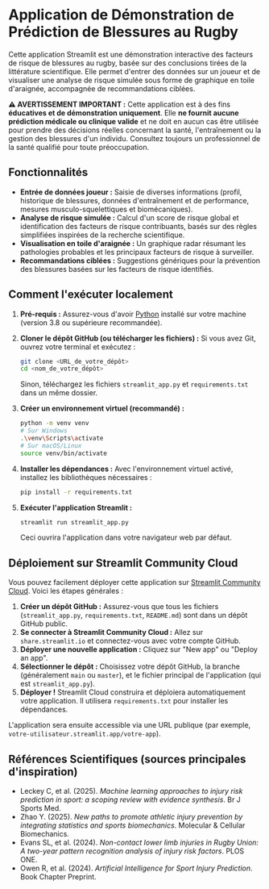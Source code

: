 # Application de Démonstration de Prédiction de Blessures au Rugby

Cette application Streamlit est une démonstration interactive des facteurs de risque de blessures au rugby, basée sur des conclusions tirées de la littérature scientifique. Elle permet d'entrer des données sur un joueur et de visualiser une analyse de risque simulée sous forme de graphique en toile d'araignée, accompagnée de recommandations ciblées.

**⚠️ AVERTISSEMENT IMPORTANT :**
Cette application est à des fins **éducatives et de démonstration uniquement**. Elle **ne fournit aucune prédiction médicale ou clinique valide** et ne doit en aucun cas être utilisée pour prendre des décisions réelles concernant la santé, l'entraînement ou la gestion des blessures d'un individu. Consultez toujours un professionnel de la santé qualifié pour toute préoccupation.

## Fonctionnalités

* **Entrée de données joueur :** Saisie de diverses informations (profil, historique de blessures, données d'entraînement et de performance, mesures musculo-squelettiques et biomécaniques).
* **Analyse de risque simulée :** Calcul d'un score de risque global et identification des facteurs de risque contribuants, basés sur des règles simplifiées inspirées de la recherche scientifique.
* **Visualisation en toile d'araignée :** Un graphique radar résumant les pathologies probables et les principaux facteurs de risque à surveiller.
* **Recommandations ciblées :** Suggestions génériques pour la prévention des blessures basées sur les facteurs de risque identifiés.

## Comment l'exécuter localement

1.  **Pré-requis :** Assurez-vous d'avoir [Python](https://www.python.org/downloads/) installé sur votre machine (version 3.8 ou supérieure recommandée).

2.  **Cloner le dépôt GitHub (ou télécharger les fichiers) :**
    Si vous avez Git, ouvrez votre terminal et exécutez :
    ```bash
    git clone <URL_de_votre_dépôt>
    cd <nom_de_votre_dépôt>
    ```
    Sinon, téléchargez les fichiers `streamlit_app.py` et `requirements.txt` dans un même dossier.

3.  **Créer un environnement virtuel (recommandé) :**
    ```bash
    python -m venv venv
    # Sur Windows
    .\venv\Scripts\activate
    # Sur macOS/Linux
    source venv/bin/activate
    ```

4.  **Installer les dépendances :**
    Avec l'environnement virtuel activé, installez les bibliothèques nécessaires :
    ```bash
    pip install -r requirements.txt
    ```

5.  **Exécuter l'application Streamlit :**
    ```bash
    streamlit run streamlit_app.py
    ```
    Ceci ouvrira l'application dans votre navigateur web par défaut.

## Déploiement sur Streamlit Community Cloud

Vous pouvez facilement déployer cette application sur [Streamlit Community Cloud](https://streamlit.io/cloud). Voici les étapes générales :

1.  **Créer un dépôt GitHub :** Assurez-vous que tous les fichiers (`streamlit_app.py`, `requirements.txt`, `README.md`) sont dans un dépôt GitHub public.
2.  **Se connecter à Streamlit Community Cloud :** Allez sur `share.streamlit.io` et connectez-vous avec votre compte GitHub.
3.  **Déployer une nouvelle application :** Cliquez sur "New app" ou "Deploy an app".
4.  **Sélectionner le dépôt :** Choisissez votre dépôt GitHub, la branche (généralement `main` ou `master`), et le fichier principal de l'application (qui est `streamlit_app.py`).
5.  **Déployer !** Streamlit Cloud construira et déploiera automatiquement votre application. Il utilisera `requirements.txt` pour installer les dépendances.

L'application sera ensuite accessible via une URL publique (par exemple, `votre-utilisateur.streamlit.app/votre-app`).

## Références Scientifiques (sources principales d'inspiration)

* Leckey C, et al. (2025). *Machine learning approaches to injury risk prediction in sport: a scoping review with evidence synthesis*. Br J Sports Med.
* Zhao Y. (2025). *New paths to promote athletic injury prevention by integrating statistics and sports biomechanics*. Molecular & Cellular Biomechanics.
* Evans SL, et al. (2024). *Non-contact lower limb injuries in Rugby Union: A two-year pattern recognition analysis of injury risk factors*. PLOS ONE.
* Owen R, et al. (2024). *Artificial Intelligence for Sport Injury Prediction*. Book Chapter Preprint.
